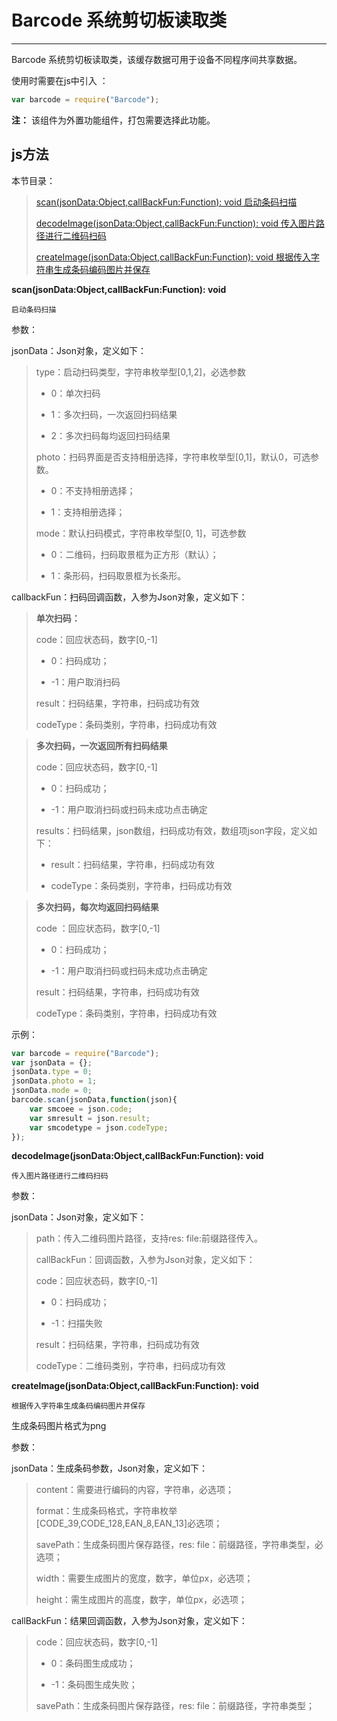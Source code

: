 # Barcode 系统剪切板读取类

----------

Barcode 系统剪切板读取类，该缓存数据可用于设备不同程序间共享数据。


使用时需要在js中引入 ：

```javascript
var barcode = require("Barcode"); 
```

**注：** 该组件为外置功能组件，打包需要选择此功能。

<h2 id="cid_1">js方法</h2>  


本节目录：

>[ scan(jsonData:Object,callBackFun:Function): void  启动条码扫描 ](#ff_0)
> 
> [decodeImage(jsonData:Object,callBackFun:Function): void  传入图片路径进行二维码扫码 ](#ff_1)
>
>[ createImage(jsonData:Object,callBackFun:Function): void   根据传入字符串生成条码编码图片并保存  ](#ff_2)

<span id="ff_0">**scan(jsonData:Object,callBackFun:Function): void**</span>  

<code>启动条码扫描</code>    

参数：  

jsonData：Json对象，定义如下：  

> type：启动扫码类型，字符串枚举型[0,1,2]，必选参数
> 
> - 0：单次扫码
> 
> - 1：多次扫码，一次返回扫码结果
> 
> - 2：多次扫码每均返回扫码结果
> 
> photo：扫码界面是否支持相册选择，字符串枚举型[0,1]，默认0，可选参数。
> 
> - 0：不支持相册选择；
> 
> - 1：支持相册选择；
> 
> mode：默认扫码模式，字符串枚举型[0, 1]，可选参数
> 
> -  0：二维码，扫码取景框为正方形（默认）；
> 
> -  1：条形码，扫码取景框为长条形。

callbackFun：扫码回调函数，入参为Json对象，定义如下：

> **单次扫码：**
> 
> code：回应状态码，数字[0,-1]
> 
> - 0：扫码成功；
> 
> - -1：用户取消扫码
> 
> result：扫码结果，字符串，扫码成功有效
> 
> codeType：条码类别，字符串，扫码成功有效
 
> **多次扫码，一次返回所有扫码结果**
> 
> code：回应状态码，数字[0,-1]
> 
> - 0：扫码成功；
> 
> - -1：用户取消扫码或扫码未成功点击确定
> 
> results：扫码结果，json数组，扫码成功有效，数组项json字段，定义如下：
> 
> - result：扫码结果，字符串，扫码成功有效
> 
> - codeType：条码类别，字符串，扫码成功有效
 
> **多次扫码，每次均返回扫码结果**
> 
> code ：回应状态码，数字[0,-1]
> 
> - 0：扫码成功；
> 
> - -1：用户取消扫码或扫码未成功点击确定
> 
> result：扫码结果，字符串，扫码成功有效
> 
> codeType：条码类别，字符串，扫码成功有效




示例：

```javascript
var barcode = require("Barcode"); 
var jsonData = {};
jsonData.type = 0;
jsonData.photo = 1;
jsonData.mode = 0;
barcode.scan(jsonData,function(json){
	var smcoee = json.code;
	var smresult = json.result;
	var smcodetype = json.codeType;
});
```




<span id="ff_1">**decodeImage(jsonData:Object,callBackFun:Function): void**</span>  

<code>传入图片路径进行二维码扫码</code>


参数：

jsonData：Json对象，定义如下：

> path：传入二维码图片路径，支持res: file:前缀路径传入。
> 
> callBackFun：回调函数，入参为Json对象，定义如下：
> 
> code：回应状态码，数字[0,-1]
> 
> - 0：扫码成功；
> 
> - -1：扫描失败
> 
> result：扫码结果，字符串，扫码成功有效
> 
> codeType：二维码类别，字符串，扫码成功有效


<span id="ff_2">**createImage(jsonData:Object,callBackFun:Function): void**</span>  

<code>根据传入字符串生成条码编码图片并保存</code>  

生成条码图片格式为png

参数：  

jsonData：生成条码参数，Json对象，定义如下：  

> content：需要进行编码的内容，字符串，必选项；
> 
> format：生成条码格式，字符串枚举[CODE_39,CODE_128,EAN_8,EAN_13]必选项；
> 
> savePath：生成条码图片保存路径，res: file：前缀路径，字符串类型，必选项；
> 
> width：需要生成图片的宽度，数字，单位px，必选项；
> 
> height：需生成图片的高度，数字，单位px，必选项；

callBackFun：结果回调函数，入参为Json对象，定义如下：  

> code：回应状态码，数字[0,-1]
> 
> - 0：条码图生成成功；
> 
> - -1：条码图生成失败；
> 
> savePath：生成条码图片保存路径，res: file：前缀路径，字符串类型；
